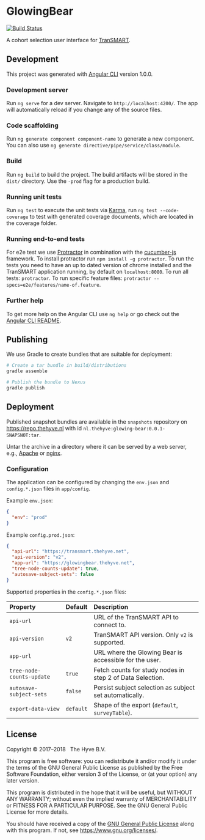 # GlowingBear
[![Build Status](https://travis-ci.org/thehyve/glowing-bear.svg?branch=master)](https://travis-ci.org/thehyve/glowing-bear/branches)

A cohort selection user interface for [TranSMART].


## Development

This project was generated with [Angular CLI] version 1.0.0.

### Development server

Run `ng serve` for a dev server. Navigate to `http://localhost:4200/`. The app will automatically reload if you change any of the source files.

### Code scaffolding

Run `ng generate component component-name` to generate a new component. You can also use `ng generate directive/pipe/service/class/module`.

### Build

Run `ng build` to build the project. The build artifacts will be stored in the `dist/` directory. Use the `-prod` flag for a production build.

### Running unit tests

Run `ng test` to execute the unit tests via [Karma], run `ng test --code-coverage` to test with generated coverage documents, which are located in the coverage folder.

### Running end-to-end tests

For e2e test we use [Protractor] in combination with the [cucumber-js] framework.
To install protractor run `npm install -g protractor`. 
To run the tests you need to have an up to dated version of chrome installed and the TranSMART application running, by default on `localhost:8080`.
To run all tests: `protractor`.
To run specific feature files: `protractor --specs=e2e/features/name-of.feature`.

### Further help

To get more help on the Angular CLI use `ng help` or go check out the [Angular CLI README](https://github.com/angular/angular-cli/blob/master/README.md).


## Publishing

We use Gradle to create bundles that are suitable for deployment:
```bash
# Create a tar bundle in build/distributions
gradle assemble

# Publish the bundle to Nexus
gradle publish
```

## Deployment

Published snapshot bundles are available in the `snapshots` repository
on https://repo.thehyve.nl with id `nl.thehyve:glowing-bear:0.0.1-SNAPSNOT:tar`.

Untar the archive in a directory where it can be served by a web server,
e.g., [Apache] or [nginx].

### Configuration

The application can be configured by changing the `env.json` and `config.*.json`
files in `app/config`.

Example `env.json`:
```json
{
  "env": "prod"
}
```
Example `config.prod.json`:
```json
{
  "api-url": "https://transmart.thehyve.net",
  "api-version": "v2",
  "app-url": "https://glowingbear.thehyve.net",
  "tree-node-counts-update": true,
  "autosave-subject-sets": false
}
```

Supported properties in the `config.*.json` files:

| Property                  | Default   | Description |
|:------------------------- |:--------- |:----------- |
| `api-url`                 |           | URL of the TranSMART API to connect to. |
| `api-version`             | `v2`      | TranSMART API version. Only `v2` is supported. |
| `app-url`                 |           | URL where the Glowing Bear is accessible for the user. |
| `tree-node-counts-update` | `true`    | Fetch counts for study nodes in step 2 of Data Selection. |
| `autosave-subject-sets`   | `false`   | Persist subject selection as subject set automatically. |
| `export-data-view`        | `default` | Shape of the export (`default`, `surveyTable`). |


## License

Copyright &copy; 2017&ndash;2018 &nbsp; The Hyve B.V.

This program is free software: you can redistribute it and/or modify
it under the terms of the GNU General Public License as published by
the Free Software Foundation, either version 3 of the License, or
(at your option) any later version.

This program is distributed in the hope that it will be useful,
but WITHOUT ANY WARRANTY; without even the implied warranty of
MERCHANTABILITY or FITNESS FOR A PARTICULAR PURPOSE.  See the
GNU General Public License for more details.

You should have received a copy of the [GNU General Public License](LICENSE)
along with this program. If not, see https://www.gnu.org/licenses/.


[tranSMART]: https://github.com/thehyve/transmart-core
[Angular CLI]: https://github.com/angular/angular-cli
[Protractor]: http://www.protractortest.org
[Karma]: https://karma-runner.github.io
[cucumber-js]: https://github.com/cucumber/cucumber-js
[nginx]: https://nginx.org
[Apache]: https://httpd.apache.org

